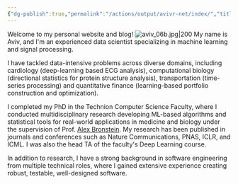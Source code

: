```yaml
---
{"dg-publish":true,"permalink":"/actions/output/avivr-net/index/","title":"Welcome","tags":["gardenEntry"]}
---
```



Welcome to my personal website and blog!
![aviv_06b.jpg|200](/img/user/Actions/Output/avivr.net/_assets/aviv_06b.jpg)
My name is Aviv, and I'm an experienced data scientist specializing in machine learning and signal processing.

I have tackled data-intensive problems across diverse domains, including cardiology (deep-learning based ECG analysis), computational biology (directional statistics for protein structure analysis), transportation (time-series processing) and quantitative finance (learning-based portfolio construction and optimization).

I completed my PhD in the Technion Computer Science Faculty, where I conducted multidisciplinary research developing ML-based algorithms and statistical tools for real-world applications in medicine and biology under the supervision of Prof. [Alex Bronstein](https://bron.cs.technion.ac.il).
My research has been published in journals and conferences such as Nature Communications, PNAS, ICLR, and ICML. I was also the head TA of the faculty's Deep Learning course.

In addition to research, I have a strong background in software engineering from multiple technical roles, where I gained extensive experience creating robust, testable, well-designed software.
